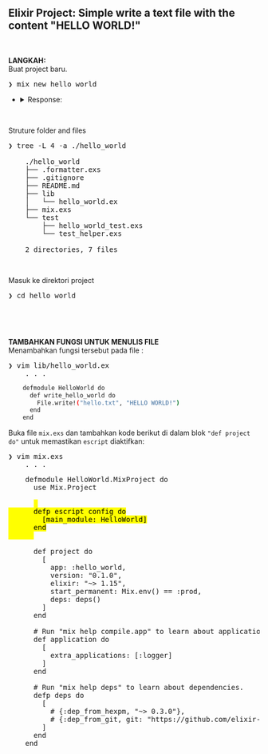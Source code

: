 ## Elixir Project: Simple write a text file with the content "HELLO WORLD!"

&nbsp;

**LANGKAH:** <br />
Buat project baru.
<pre>
❯ mix new hello_world
</pre>
- <details>
    <summary>Response:</summary>

    ```bash
    * creating README.md
    * creating .formatter.exs
    * creating .gitignore
    * creating mix.exs
    * creating lib
    * creating lib/hello_world.ex
    * creating test
    * creating test/test_helper.exs
    * creating test/hello_world_test.exs

    Your Mix project was created successfully.
    You can use "mix" to compile it, test it, and more:

        cd hello_world
        mix test

    Run "mix help" for more commands.
    ```

  </details>

&nbsp;

Struture folder and files
<pre>
❯ tree -L 4 -a ./hello_world

    ./hello_world
    ├── .formatter.exs
    ├── .gitignore
    ├── README.md
    ├── lib
    │   └── hello_world.ex
    ├── mix.exs
    └── test
        ├── hello_world_test.exs
        └── test_helper.exs

    2 directories, 7 files
</pre>

&nbsp;

Masuk ke direktori project
<pre>
❯ cd hello_world
</pre>

&nbsp;

&nbsp;

**TAMBAHKAN FUNGSI UNTUK MENULIS FILE** <br />
Menambahkan fungsi tersebut pada file :
<pre>
❯ vim lib/hello_world.ex
    . . .
</pre>
```bash
    defmodule HelloWorld do
      def write_hello_world do
        File.write!("hello.txt", "HELLO WORLD!")
      end
    end
```

Buka file `mix.exs` dan tambahkan kode berikut di dalam blok `"def project do"` untuk memastikan `escript` diaktifkan:
<pre>
❯ vim mix.exs
    . . .
</pre>
<pre>
    defmodule HelloWorld.MixProject do
      use Mix.Project
    
      <mark> 
      defp escript_config do
        [main_module: HelloWorld]
      end
      </mark>

      def project do
        [
          app: :hello_world,
          version: "0.1.0",
          elixir: "~> 1.15",
          start_permanent: Mix.env() == :prod,
          deps: deps()
        ]
      end
    
      # Run "mix help compile.app" to learn about applications.
      def application do
        [
          extra_applications: [:logger]
        ]
      end
    
      # Run "mix help deps" to learn about dependencies.
      defp deps do
        [
          # {:dep_from_hexpm, "~> 0.3.0"},
          # {:dep_from_git, git: "https://github.com/elixir-lang/my_dep.git", tag: "0.1.0"}
        ]
      end
    end
</pre>

